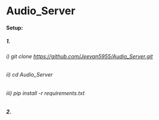 ﻿# Audio_Server
 
 #### Setup:
 
 ##### 1.
 
 ###### i) git clone https://github.com/Jeevan5955/Audio_Server.git
 ###### ii) cd Audio_Server
 ###### iii) pip install -r requirements.txt
 
 ##### 2.
 
 

